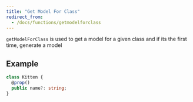 ```yaml
---
title: "Get Model For Class"
redirect_from:
  - /docs/functions/getmodelforclass
---
```


`getModelForClass` is used to get a model for a given class and if its the first time, generate a model

## Example

```ts
class Kitten {
  @prop()
  public name?: string;
}
```
